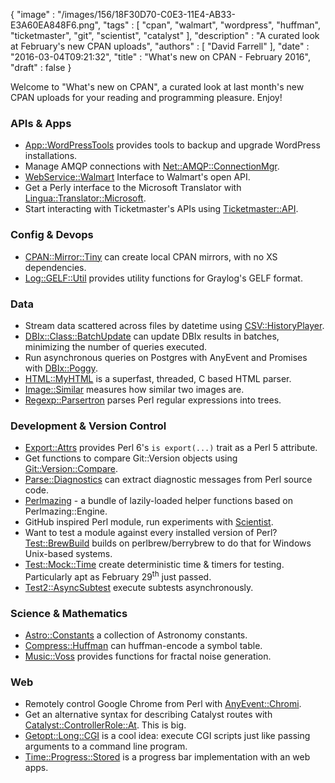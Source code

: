   {
     "image" : "/images/156/18F30D70-C0E3-11E4-AB33-E3A60EA848F6.png",
     "tags" : [
        "cpan",
        "walmart",
        "wordpress",
        "huffman",
        "ticketmaster",
        "git",
        "scientist",
        "catalyst"
     ],
     "description" : "A curated look at February's new CPAN uploads",
     "authors" : [
        "David Farrell"
     ],
     "date" : "2016-03-04T09:21:32",
     "title" : "What's new on CPAN - February 2016",
     "draft" : false
  }


Welcome to "What's new on CPAN", a curated look at last month's new CPAN uploads for your reading and programming pleasure. Enjoy!

### APIs & Apps
* [App::WordPressTools](https://metacpan.org/pod/wp_tools) provides tools to backup and upgrade WordPress installations.
* Manage AMQP connections with [Net::AMQP::ConnectionMgr](https://metacpan.org/pod/Net::AMQP::ConnectionMgr).
* [WebService::Walmart](https://metacpan.org/pod/WebService::Walmart) Interface to Walmart's open API.
* Get a Perly interface to the Microsoft Translator with [Lingua::Translator::Microsoft](https://metacpan.org/pod/Lingua::Translator::Microsoft).
* Start interacting with Ticketmaster's APIs using [Ticketmaster::API](https://metacpan.org/pod/Ticketmaster::API).


### Config & Devops
* [CPAN::Mirror::Tiny](https://metacpan.org/pod/CPAN::Mirror::Tiny) can create local CPAN mirrors, with no XS dependencies.
* [Log::GELF::Util](https://metacpan.org/pod/Log::GELF::Util) provides utility functions for Graylog's GELF format.


### Data
* Stream data scattered across files by datetime using [CSV::HistoryPlayer](https://metacpan.org/pod/CSV::HistoryPlayer).
* [DBIx::Class::BatchUpdate](https://metacpan.org/pod/DBIx::Class::BatchUpdate) can update DBIx results in batches, minimizing the number of queries executed.
* Run asynchronous queries on Postgres with AnyEvent and Promises with [DBIx::Poggy](https://metacpan.org/pod/DBIx::Poggy).
* [HTML::MyHTML](https://metacpan.org/pod/HTML::MyHTML) is a superfast, threaded, C based HTML parser.
* [Image::Similar](https://metacpan.org/pod/Image::Similar) measures how similar two images are.
* [Regexp::Parsertron](https://metacpan.org/pod/Regexp::Parsertron) parses Perl regular expressions into trees.


### Development & Version Control
* [Export::Attrs](https://metacpan.org/pod/Export::Attrs) provides Perl 6's `is export(...)` trait as a Perl 5 attribute.
* Get functions to compare Git::Version objects using [Git::Version::Compare](https://metacpan.org/pod/Git::Version::Compare).
* [Parse::Diagnostics](https://metacpan.org/pod/Parse::Diagnostics) can extract diagnostic messages from Perl source code.
* [Perlmazing](https://metacpan.org/pod/Perlmazing) - a bundle of lazily-loaded helper functions based on Perlmazing::Engine.
* GitHub inspired Perl module, run experiments with [Scientist](https://metacpan.org/pod/Scientist).
* Want to test a module against every installed version of Perl? [Test::BrewBuild](https://metacpan.org/pod/Test::BrewBuild) builds on perlbrew/berrybrew to do that for Windows Unix-based systems.
* [Test::Mock::Time](https://metacpan.org/pod/Test::Mock::Time) create deterministic time & timers for testing. Particularly apt as February 29<sup>th</sup> just passed.
* [Test2::AsyncSubtest](https://metacpan.org/pod/Test2::AsyncSubtest) execute subtests asynchronously.


### Science & Mathematics
* [Astro::Constants](https://metacpan.org/pod/Astro::Constants) a collection of Astronomy constants.
* [Compress::Huffman](https://metacpan.org/pod/Compress::Huffman) can huffman-encode a symbol table.
* [Music::Voss](https://metacpan.org/pod/Music::Voss) provides functions for fractal noise generation.


### Web
* Remotely control Google Chrome from Perl with [AnyEvent::Chromi](https://metacpan.org/pod/AnyEvent::Chromi).
* Get an alternative syntax for describing Catalyst routes with [Catalyst::ControllerRole::At](https://metacpan.org/pod/Catalyst::ControllerRole::At). This is big.
* [Getopt::Long::CGI](https://metacpan.org/pod/Getopt::Long::CGI) is a cool idea: execute CGI scripts just like passing arguments to a command line program.
* [Time::Progress::Stored](https://metacpan.org/pod/Time::Progress::Stored) is a progress bar implementation with an web apps.

